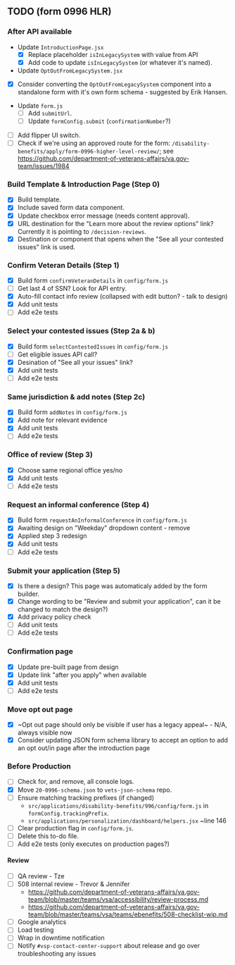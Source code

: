 ## TODO (form 0996 HLR)

### After API available

- Update `IntroductionPage.jsx`
  - [x] Replace placeholder `isInLegacySystem` with value from API
  - [x] Add code to update `isInLegacySystem` (or whatever it's named).
-  Update `OptOutFromLegacySystem.jsx`
  - [x] Consider converting the `OptOutFromLegacySystem` component into a
        standalone form with it's own form schema - suggested by Erik Hansen.
- Update `form.js`
  - [ ] Add `submitUrl`.
  - [ ] Update `formConfig.submit` (`confirmationNumber`?)
- [ ] Add flipper UI switch.
- [ ] Check if we're using an approved route for the form:
  `/disability-benefits/apply/form-0996-higher-level-review/`; see
  https://github.com/department-of-veterans-affairs/va.gov-team/issues/1984

### Build Template & Introduction Page (Step 0)

- [x] Build template.
- [x] Include saved form data component.
- [x] Update checkbox error message (needs content approval).
- [x] URL destination for the "Learn more about the review options" link?
      Currently it is pointing to `/decision-reviews`.
- [x] Destination or component that opens when the "See all your contested
      issues" link is used.

### Confirm Veteran Details (Step 1)

- [x] Build form `confirmVeteranDetails` in `config/form.js`
- [ ] Get last 4 of SSN? Look for API entry.
- [x] Auto-fill contact info review (collapsed with edit button? - talk to design)
- [x] Add unit tests
- [ ] Add e2e tests

### Select your contested issues (Step 2a & b)

- [x] Build form `selectContestedIssues` in `config/form.js`
- [ ] Get eligible issues API call?
- [x] Desination of "See all your issues" link?
- [x] Add unit tests
- [ ] Add e2e tests

### Same jurisdiction & add notes (Step 2c)

- [x] Build form `addNotes` in `config/form.js`
- [x] Add note for relevant evidence
- [x] Add unit tests
- [ ] Add e2e tests

### Office of review (Step 3)

- [x] Choose same regional office yes/no
- [x] Add unit tests
- [ ] Add e2e tests

### Request an informal conference (Step 4)

- [x] Build form `requestAnInformalConference` in `config/form.js`
- [x] Awaiting design on "Weekday" dropdown content - remove
- [x] Applied step 3 redesign
- [x] Add unit tests
- [ ] Add e2e tests

### Submit your application (Step 5)

- [x] Is there a design? This page was automaticaly added by the form builder.
- [x] Change wording to be "Review and submit your
      application", can it be changed to match the design?)
- [x] Add privacy policy check
- [ ] Add unit tests
- [ ] Add e2e tests

### Confirmation page

- [x] Update pre-built page from design
- [x] Update link "after you apply" when available
- [x] Add unit tests
- [ ] Add e2e tests

### Move opt out page

- [x] ~Opt out page should only be visible if user has a legacy appeal~ - N/A, always visible now
- [x] Consider updating JSON form schema library to accept an option to add an
      opt out/in page after the introduction page

### Before Production
- [ ] Check for, and remove, all console logs.
- [x] Move `20-0996-schema.json` to `vets-json-schema` repo.
- [ ] Ensure matching tracking prefixes (if changed)
  - `src/applications/disability-benefits/996/config/form.js` in `formConfig.trackingPrefix`.
  - `src/applications/personalization/dashboard/helpers.jsx` ~line 146
- [ ] Clear production flag in `config/form.js`.
- [ ] Delete this to-do file.
- [ ] Add e2e tests (only executes on production pages?)

#### Review
- [ ] QA review - Tze
- [ ] 508 internal review - Trevor & Jennifer
  - https://github.com/department-of-veterans-affairs/va.gov-team/blob/master/teams/vsa/accessibility/review-process.md
  - https://github.com/department-of-veterans-affairs/va.gov-team/blob/master/teams/vsa/teams/ebenefits/508-checklist-wip.md
- [ ] Google analytics
- [ ] Load testing
- [ ] Wrap in downtime notification
- [ ] Notify `#vsp-contact-center-support` about release and go over
      troubleshooting any issues
